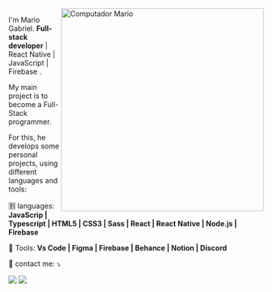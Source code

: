 
<img src="https://raw.githubusercontent.com/MicaelliMedeiros/micaellimedeiros/master/image/computer-illustration.png" min-width="400px" max-width="400px" width="400px" align="right" alt="Computador Mario">

<p align="left"> 
  I'm Mario Gabriel. <strong>Full-stack developer</strong> | React Native | JavaScript | Firebase .<br>
  <p>My main project is to become a Full-Stack programmer. </p>
  For this, he develops some personal projects, using different languages and tools:
  
</p>

<p align="left">
🈹 languages: <strong> JavaScrip | Typescript | HTML5 | CSS3 | Sass | React | React Native | Node.js | Firebase  </strong>
</p>

<p align="left">
  💼 Tools: <strong>Vs Code | Figma | Firebase | Behance | Notion | Discord </strong>
</p>

<p align="left">
  💌 contact me: ⤵️
</p>

<p align="left">
  <a href="https://www.linkedin.com/in/mario-gabriel/" alt="Linkedin">
  <img src="https://img.shields.io/badge/-Linkedin-0e76a8?style=flat-square&logo=Linkedin&logoColor=white&link=LINK-DO-SEU-LINKEDIN" /></a>

  <a href="https://api.whatsapp.com/send?phone=5563984218043" alt="WhatsApp">
  <img src="https://img.shields.io/badge/-WhatsApp-25d366?style=flat-square&labelColor=25d366&logo=whatsapp&logoColor=white&link=API-DO-SEU-WHATSAPP"/></a>
</p>  


